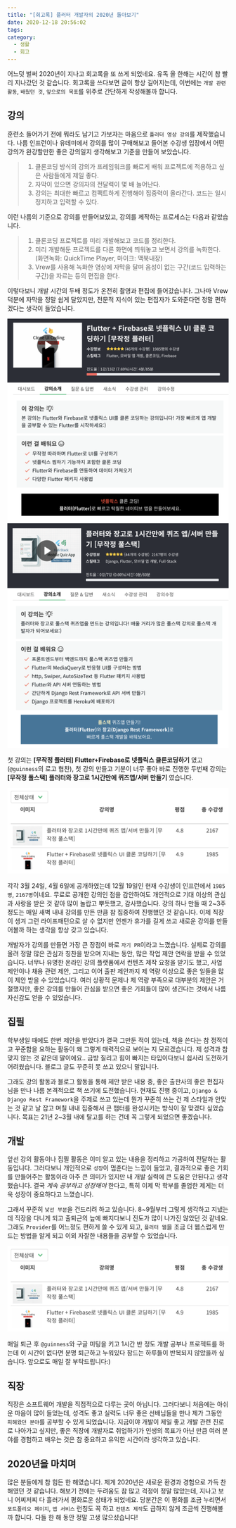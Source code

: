```yaml
---
title: "[회고록] 플러터 개발자의 2020년 돌아보기"
date: 2020-12-18 20:56:02
tags:
category:
  - 생활
  - 회고
---
```


어느덧 벌써 2020년이 지나고 회고록을 또 쓰게 되었네요. 유독 올 한해는 시간이 참 빨리 지나갔던 것 같습니다. 회고록을 쓰다보면 글이 항상 길어지는데, 이번에는 `개발 관련 활동`, `배웠던 것`, `앞으로의 목표`를 위주로 간단하게 작성해볼까 합니다.

<!-- more -->

## 강의

훈련소 들어가기 전에 뭐라도 남기고 가보자는 마음으로 `플러터 영상 강의`를 제작했습니다. 나름 인프런이나 유데미에서 강의를 많이 구매해보고 들어본 수강생 입장에서 어떤 강의가 완강할만한 좋은 강의일지 생각해보고 기준을 만들어 보았습니다.

> 1. 클론코딩 방식의 강의가 프레임워크를 빠르게 배워 프로젝트에 적용하고 싶은 사람들에게 제일 좋다.
> 2. 자막이 있으면 강의자의 전달력이 몇 배 늘어난다.
> 3. 강의는 최대한 빠르고 컴팩트하게 진행해야 집중력이 올라간다. 코드는 일시정지하고 입력할 수 있다.

이런 나름의 기준으로 강의를 만들어보았고, 강의를 제작하는 프로세스는 다음과 같았습니다.

> 1.  클론코딩 프로젝트를 미리 개발해보고 코드를 정리한다.
> 2.  미리 개발해둔 프로젝트를 다른 화면에 띄워놓고 보면서 강의를 녹화한다. (화면녹화: QuickTime Player, 마이크: 맥북내장)
> 3.  Vrew를 사용해 녹화한 영상에 자막을 달며 음성이 없는 구간(코드 입력하는 구간)을 자르는 등의 편집을 한다.

이렇다보니 개발 시간의 두배 정도가 온전히 촬영과 편집에 들어갔습니다. 그나마 Vrew 덕분에 자막을 정말 쉽게 달았지만, 전문적 지식이 있는 편집자가 도와준다면 정말 편하겠다는 생각이 들었습니다.

<img src="/images/blog/2020_1.png" style="border: 1px">

<img src="/images/blog/2020_2.png" style="border: 1px">

첫 강의는 **[무작정 플러터] Flutter+Firebase로 넷플릭스 클론코딩하기** 였고 (`@guinness`의 로고 협찬),
첫 강의 만들고 기분이 너무 좋아 바로 진행한 두번째 강의는 **[무작정 풀스택] 플러터와 장고로 1시간만에 퀴즈앱/서버 만들기** 였습니다.

<img src="/images/blog/2020_3.png" style="border: 1px">

각각 3월 24일, 4월 6일에 공개하였는데 12월 19일인 현재 수강생이 인프런에서 `1985명`, `2167명`이네요. 무료로 공개한 강의인 점을 감안하여도 개인적으로 기대 이상의 관심과 사랑을 받은 것 같아 많이 놀랍고 뿌듯했고, 감사했습니다. 강의 하나 만들 때 2~3주 정도는 매일 새벽 내내 강의를 만든 만큼 참 집중하여 진행했던 것 같습니다. 이제 직장이 생겨 그런 라이프패턴으로 살 수 없지만 언젠가 휴가를 길게 쓰고 새로운 강의를 만들어볼까 하는 생각을 항상 갖고 있습니다.

개발자가 강의를 만들면 가장 큰 장점이 바로 `자기 PR`이라고 느꼈습니다. 실제로 강의를 올려 정말 많은 관심과 칭찬을 받으며 지내는 동안, 많은 작업 제안 연락을 받을 수 있었습니다. 너무나 유명한 온라인 강의 플랫폼에서 컨텐츠 제작 요청을 받기도 했고, 사업 제안이나 채용 관련 제안, 그리고 이어 출판 제안까지 제 역량 이상으로 좋은 일들을 많이 제안 받을 수 있었습니다. 여러 상황적 문제나 제 역량 부족으로 대부분의 제안은 거절했지만, 좋은 강의를 만들어 관심을 받으면 좋은 기회들이 많이 생긴다는 것에서 나름 자신감도 얻을 수 있었습니다.

## 집필

학부생일 때에도 한번 제안을 받았다가 결국 그만둔 적이 있는데, 책을 쓴다는 참 정적이고 꾸준함을 요하는 활동이 왜 그렇게 매력적으로 보이는 지 모르겠습니다. 제 성격과 참 맞지 않는 것 같은데 말이에요.. 금방 질리고 힘이 빠지는 타입이다보니 쉽사리 도전하기 어려웠습니다. 블로그 글도 꾸준히 못 쓰고 있으니 말입니다.

그래도 강의 활동과 블로그 활동을 통해 제안 받은 내용 중, 좋은 출판사의 좋은 편집자님을 만나 나름 본격적으로 책 쓰기에 도전했습니다. 현재도 진행 중이고, `Django & Django Rest Framework`을 주제로 쓰고 있는데 뭔가 꾸준히 쓰는 건 제 스타일과 안맞는 것 같고 날 잡고 며칠 내내 집중해서 큰 챕터를 완성시키는 방식이 잘 맞겠다 싶었습니다. 목표는 21년 2~3월 내에 탈고를 하는 건데 꼭 그렇게 되었으면 좋겠습니다.

## 개발

앞선 강의 활동이나 집필 활동은 이미 알고 있는 내용을 정리하고 가공하여 전달하는 활동입니다. 그러다보니 개인적으로 `성장`이 멈춘다는 느낌이 들었고, 결과적으로 좋은 기회를 만들어주는 활동이라 아주 큰 의미가 있지만 내 개발 실력에 큰 도움은 안된다고 생각했습니다. 결국 _계속 공부하고 성장해야_ 한다고, 특히 이제 막 학부를 졸업한 제게는 더욱 성장이 중요하다고 느꼈습니다.

그래서 꾸준히 `낯선 부분`을 건드리려 하고 있습니다. 8~9월부터 그렇게 생각하고 지냈는데 직장을 다니게 되고 출퇴근의 늪에 빠지다보니 진도가 많이 나가진 않았던 것 같네요. 그래도 `Provider`를 어느정도 편하게 쓸 수 있게 되고, `플러터 웹`을 조금 더 웹스럽게 만드는 방법을 알게 되고 이외 자잘한 내용들을 공부할 수 있었습니다.

<img src="/images/blog/2020_3.png" style="border: 1px">

매일 퇴근 후 `@guinness`와 구글 미팅을 키고 1시간 반 정도 개발 공부나 프로젝트를 하는데 이 시간이 없다면 분명 퇴근하고 누워있다 잠드는 하루들이 반복되지 않았을까 싶습니다. 앞으로도 매일 잘 부탁드립니다:)

## 직장

직장은 소프트웨어 개발을 직접적으로 다루는 곳이 아닙니다. 그러다보니 처음에는 아쉬운 마음이 많이 들었는데, 성격도 좋고 실력도 너무 좋은 선배님들을 만나 제가 그동안 `피해왔던 분야`를 공부할 수 있게 되었습니다. 지금이야 개발이 제일 좋고 개발 관련 진로로 나아가고 싶지만, 좋은 직장에 개발자로 취업하기가 인생의 목표가 아닌 만큼 여러 분야를 경험하고 배우는 것은 참 중요하고 유익한 시간이라 생각하고 있습니다.

## 2020년을 마치며

많은 분들에게 참 힘든 한 해였습니다. 제게 2020년은 새로운 환경과 경험으로 가득 찬 해였던 것 같습니다. 해보기 전에는 두려움도 참 많고 걱정이 정말 많았는데, 지나고 보니 어찌저찌 다 흘러가서 평화로운 상태가 되었네요. 당분간은 이 평화를 조금 누리면서 `포트폴리오 페이지`, `앱 서비스` 런칭도 꼭 하고 `컨텐츠 제작`도 급하지 않게 조금씩 진행해볼까 합니다. 다들 한 해 동안 정말 고생 많으셨습니다!
